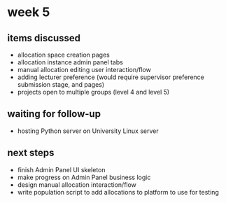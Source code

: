 # week 5

## items discussed

- allocation space creation pages
- allocation instance admin panel tabs
- manual allocation editing user interaction/flow
- adding lecturer preference (would require supervisor preference submission stage, and pages)
- projects open to multiple groups (level 4 and level 5)

## waiting for follow-up

- hosting Python server on University Linux server

## next steps

- finish Admin Panel UI skeleton
- make progress on Admin Panel business logic
- design manual allocation interaction/flow
- write population script to add allocations to platform to use for testing
